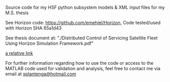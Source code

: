 Source code for my HSF python subsystem models & XML input files for my M.S. thesis

See Horizon code: https://github.com/emehiel/Horizon, Code tested/used with Horizon SHA 65a1d43

See thesis document at: "./Distributed Control of Servicing Satellite Fleet Using Horizon Simulation Framework.pdf"

[a relative link](Distributed%20Control%20of%20Servicing%20Satellite%20Fleet%20Using%20Horizon%20Simulation%20Framework.pdf)

For further information regarding how to use the code or access to the MATLAB code
used for validation and analysis, feel free to contact me via email at splantenga@hotmail.com
